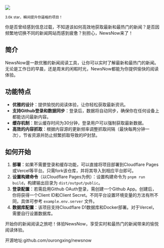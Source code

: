 <img src="/assets/image/250310-newsnow.png"/>

<small>3.6k star，瞬间提升你逼格的项目！</small>

你是否曾经感到信息过载，不知道该如何高效地获取最新和最热门的新闻？是否因频繁地切换不同的新闻网站而感到疲惫？别担心，NewsNow来了！

## 简介
NewsNow是一款优雅的新闻阅读工具，让你可以实时了解最新和最热门的新闻。无论是工作日的早晨，还是周末的闲暇时光，NewsNow都能为你提供愉快的阅读体验。

## 功能特点
- **优雅的设计**：提供愉悦的阅读体验，让你轻松获取最新资讯。
- **支持Github登录和数据同步**：登录后，数据将自动同步，确保你在任何设备上都能访问最新内容。
- **缓存机制**：默认缓存时间为30分钟，登录用户可以强制获取最新数据。
- **高效的内容抓取**：根据内容源的更新频率调整抓取间隔（最快每两分钟一次），节省资源并防止频繁抓取导致的IP封禁。

## 如何开始
1. **部署**：如果不需要登录和缓存功能，可以直接将项目部署到Cloudflare Pages或Vercel等平台。只需fork该仓库，并将其导入到相应平台即可。
2. **设置构建命令**（以Cloudflare Pages为例）：设置构建命令为 `pnpm run build`，构建输出目录为 `dist/output/public`。
3. **登录配置**：若需启用Github OAuth登录，需创建一个Github App。创建后，你将获得一个Client ID和Client Secret。不同平台设置环境变量的方法有所不同，具体可参考 `example.env.server` 文件。
4. **数据库配置**：该项目支持Cloudflare D1数据库和Docker部署。对于Vercel，需要自行设置数据库。

开始你的新闻阅读之旅吧！体验NewsNow，享受实时和最热门的新闻带来的愉悦阅读体验。

开源地址:github.com/ourongxing/newsnow
